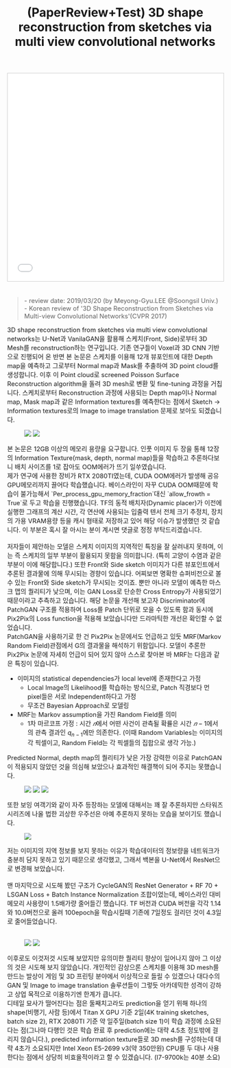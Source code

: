 ﻿---
title: "(PaperReview+Test) 3D shape reconstruction from sketches via multi view convolutional networks"
tags: 
  - Deep Learning
  - Computer Graphics
  - Computer Vision
  - Image to Image Translation
  - Sketch to 3D Model
  - 3D Reconstruction
categories:
  - PaperReview
  - Shoveling
toc: false
comments: 
  provider: "disqus"
  disqus:
    shortname: "https-brstar96-github-io"
use_math: true
header:
  teaser: /assets/Images/paper-review3d-shape-reconstruction-from-sketches-via-multi-view-convolutional-networks-1-638.jpg
---
<center>
<iframe src="//www.slideshare.net/slideshow/embed_code/key/HRfU2axTgzNfhe" width="595" height="485" frameborder="0" marginwidth="0" marginheight="0" scrolling="no" style="border:1px solid #CCC; border-width:1px; margin-bottom:5px; max-width: 100%;" allowfullscreen> </iframe>
</center><br>

<Blockquote><span style="font-size:11pt">- review date: 2019/03/20 (by Meyong-Gyu.LEE @Soongsil Univ.)<br>- Korean review of '3D Shape Reconstruction from Sketches via Multi-view Convolutional Networks'(CVPR 2017)</span></Blockquote>

<span style="font-size:11pt">
3D shape reconstruction from sketches via multi view convolutional networks는 U-Net과 VanilaGAN을 활용해 스케치(Front, Side)로부터 3D Mesh를 reconstruction하는 연구입니다. 기존 연구들이 Voxel과 3D CNN 기반으로 진행되어 온 반면 본 논문은 스케치를 이용해 12개 뷰포인트에 대한 Depth map을 예측하고 그로부터 Normal map과 Mask를 추출하여 3D point cloud를 생성합니다. 이후 이 Point cloud로 screened Poisson Surface Reconstruction algorithm을 돌려 3D mesh로 변환 및 fine-tuning 과정을 거칩니다. 스케치로부터 Reconstruction 과정에 사용되는 Depth map이나 Normal map, Mask map과 같은 Information textures를 예측한다는 점에서 Sketch → Information textures로의 Image to image translation 문제로 보아도 되겠습니다. <br></span>

<figure>
    <a href="/assets/Images/3Dshape.png"><img src="/assets/Images/3Dshape.png"></a>
    <a href="/assets/Images/3Dshape2.png"><img src="/assets/Images/3Dshape2.png"></a>
</figure>


<span style="font-size:11pt">
본 논문은 12GB 이상의 메모리 용량을 요구합니다. 인풋 이미지 두 장을 통해 12장의 Information Texture(mask, depth, normal map)들을 학습하고 추론하다보니 배치 사이즈를 1로 잡아도 OOM에러가 뜨기 일쑤였습니다. <br> 
제가 연구에 사용한 장비가 RTX 2080TI였는데, CUDA OOM에러가 발생해 공유 GPU메모리까지 끌어다 학습했습니다. 베이스라인이 자꾸 CUDA OOM때문에 학습이 불가능해서</span> `Per_process_gpu_memory_fraction`<span style="font-size:11pt">대신</span> `allow_frowth = True`<span style="font-size:11pt">로 두고 학습을 진행했습니다. TF의 동적 배치자(Dynamic placer)가 이전에 실행한 그래프의 계산 시간, 각 연산에 사용되는 입출력 텐서 전체 크기 추정치, 장치의 가용 VRAM용량 등을 캐시 형태로 저장하고 있어 해당 이슈가 발생했던 것 같습니다. 이 부분은 혹시 잘 아시는 분이 계시면 댓글로 정정 부탁드리겠습니다.<br><br>
저자들이 제안하는 모델은 스케치 이미지의 지역적인 특징을 잘 살려내지 못하며, 이는 즉 스케치의 일부 부분이 활용되지 못함을 의미합니다. (특히 고양이 수염과 같은 부분이 이에 해당합니다.) 또한 Front와 Side sketch 이미지가 다른 뷰포인트에서 추론된 결과물에 의해 무시되는 경향이 있습니다. 어찌보면 명확한 슈퍼비전으로 볼 수 있는 Front와 Side sketch가 무시되는 것이죠. 뿐만 아니라 모델이 예측한 마스크 맵의 퀄리티가 낮으며, 이는 GAN Loss로 단순한 Cross Entropy가 사용되었기 때문이라고 추측하고 있습니다. 해당 논문을 개선해 보고자 Discriminator에 PatchGAN 구조를 적용하여 Loss를 Patch 단위로 모을 수 있도록 함과 동시에 Pix2Pix의 Loss function을 적용해 보았습니다만 드라마틱한 개선은 확인할 수 없었습니다. <br>
PatchGAN을 사용하기로 한 건 Pix2Pix 논문에서도 언급하고 있듯 MRF(Markov Random Field)관점에서 G의 결과물을 해석하기 위함입니다. 모델이 추론한 Pix2Pix 논문에 자세히 언급이 되어 있지 않아 스스로 찾아본 바 MRF는 다음과 같은 특징이 있습니다.</span> 

- <span style="font-size:11pt">이미지의 statistical dependencies가 local level에 존재한다고 가정</span>
    - <span style="font-size:11pt">Local Image의 Likelihood를 학습하는 방식으로, Patch 직경보다 먼 pixel들은 서로 Independent하다고 가정</span>
    - <span style="font-size:11pt">무조건 Bayesian Approach로 모델링</span>
- <span style="font-size:11pt">MRF는 Markov assumption을 가진 Random Field를 의미</span>
    - <span style="font-size:11pt">1차 마르코프 가정 : 시간 $𝑛$에서 어떤 사건이 관측될 확률은 시간 $𝑛−1$에서의 관측 결과인 $q_{n-1}$에만 의존한다. (이때 Random Variables는 이미지의 각 픽셀이고, Random Field는 각 픽셀들의 집합으로 생각 가능.)</span>

<span style="font-size:11pt">  
Predicted Normal, depth map의 퀄리티가 낮은 가장 강력한 이유로 PatchGAN이 적용되지 않았던 것을 의심해 보았으나 효과적인 해결책이 되어 주지는 못했습니다. </span><br>

<figure>
    <a href="/assets/Images/patchgan-mask.jpg"><img src="/assets/Images/patchgan-mask.jpg"></a>
    <a href="/assets/Images/patchgan-normal.jpg"><img src="/assets/Images/patchgan-normal.jpg"></a>
    <a href="/assets/Images/patchgan-output.jpg"><img src="/assets/Images/patchgan-output.jpg"></a>
</figure>

<span style="font-size:11pt">
또한 보잉 여객기와 같이 자주 등장하는 모델에 대해서는 꽤 잘 추론하지만 스타워즈 시리즈에 나올 법한 괴상한 우주선은 아예 추론하지 못하는 모습을 보이기도 했습니다. </span>

<figure>
    <a href="/assets/Images/wrongcase.jpg"><img src="/assets/Images/wrongcase.jpg"></a>
</figure>

<span style="font-size:11pt">
저는 이미지의 지역 정보를 보지 못하는 이유가 학습데이터의 정보량을 네트워크가 충분히 담지 못하고 있기 때문으로 생각했고, 그래서 백본을 U-Net에서 ResNet으로 변경해 보았습니다.<br><br>
맨 마지막으로 시도해 봤던 구조가 CycleGAN의 ResNet Generator + RF 70 + LSGAN Loss + Batch Instance Normalization 조합이었는데, 베이스라인 대비 메모리 사용량이 1.5배가량 줄어들긴 했습니다. TF 버전과 CUDA 버전을 각각 1.14와 10.0버전으로 올려 100epoch을 학습시킬때 기존에 7일정도 걸리던 것이 4.3일로 줄어들었습니다.<br><br>
</span>


<figure>
    <a href="/assets/Images/3dreconsVRAM.png"><img src="/assets/Images/3dreconsVRAM.png"></a>
    <a href="/assets/Images/resfinal.png"><img src="/assets/Images/resfinal.png"></a>
</figure>

<span style="font-size:11pt">
이후로도 이것저것 시도해 보았지만 유의미한 퀄리티 향상이 일어나지 않아 그 이상의 것은 시도해 보지 않았습니다. 개인적인 감상으론 스케치를 이용해 3D mesh를 만드는 발상이 게임 및 3D 프린팅 분야에서 이상적으로 들릴 수 있겠으나 대다수의 GAN 및 Image to image translation 솔루션들이 그렇듯 아카데믹한 성격이 강하고 상업 목적으로 이용하기엔 한계가 큽니다. <br> 디테일 묘사가 떨어진다는 점은 둘째치고라도 prediction을 얻기 위해 하나의 shape(비행기, 사람 등)에서 Titan X GPU 기준 2일(4K training sketches, batch size 2), RTX 2080TI 기준 약 일주일(batch size 1)이 학습 과정에 소요된다는 점(그나마 다행인 것은 학습 완료 후 prediction에는 대략 4.5초 정도밖에 걸리지 않습니다.), predicted information texture들로 3D mesh를 구성하는데 대략 4초가 소요되지만 Intel Xeon E5-2699 v3(약 350만원) CPU를 두 대나 사용한다는 점에서 상당히 비효율적이라고 할 수 있겠습니다. (I7-9700k는 40분 소요)<br>
</span>